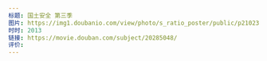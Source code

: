 ```yaml
---
标题: 国土安全 第三季
图片: https://img1.doubanio.com/view/photo/s_ratio_poster/public/p2102391538.webp
时时: 2013
链接: https://movie.douban.com/subject/20285048/
评价:
---
```



